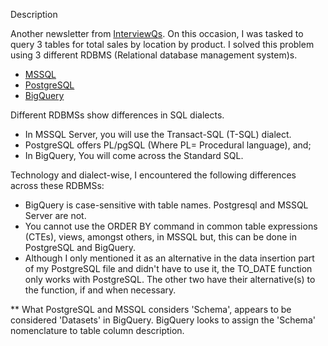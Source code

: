 Description

Another newsletter from [InterviewQs](https://www.interviewqs.com/). On this occasion, I was tasked to query 3 tables for total sales by location by product. I solved this problem using 3 different RDBMS (Relational database management system)s.

* [MSSQL](https://github.com/PaulinaJohn/InterviewQs-Total_Grocery_Sales-SQL/blob/main/Total_Grocery_Sales-%20MSSQL%20Server.sql)
* [PostgreSQL](https://github.com/PaulinaJohn/InterviewQs-Total_Grocery_Sales-SQL/blob/main/Total_Grocery_Sales-%20PostgreSQL.sql)
* [BigQuery](https://github.com/PaulinaJohn/InterviewQs-Total_Grocery_Sales-SQL/blob/main/Total_Grocery_Sales-%20BigQuery.sql)

Different RDBMSs show differences in SQL dialects.

* In MSSQL Server, you will use the Transact-SQL (T-SQL) dialect.
* PostgreSQL offers PL/pgSQL (Where PL= Procedural language), and;
* In BigQuery, You will come across the Standard SQL.

Technology and dialect-wise, I encountered the following differences across these RDBMSs:
* BigQuery is case-sensitive with table names. Postgresql and MSSQL Server are not.
* You cannot use the ORDER BY command in common table expressions (CTEs), views, amongst others, in MSSQL but, this can be done in PostgreSQL and BigQuery.
* Although I only mentioned it as an alternative in the data insertion part of my PostgreSQL file and didn't have to use it, the TO_DATE function only works with PostgreSQL. The other two have their alternative(s) to the function, if and when necessary.

** What PostgreSQL and MSSQL considers 'Schema', appears to be considered 'Datasets' in BigQuery. BigQuery looks to assign the 'Schema' nomenclature to table column description.
